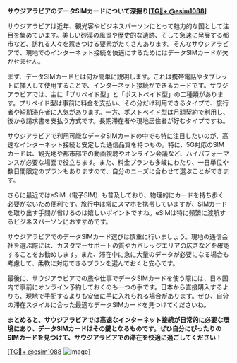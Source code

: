**サウジアラビアのデータSIMカードについて深掘り[[TG💪+ @esim1088](https://t.me/s/esim1088)]**

サウジアラビアは近年、観光客やビジネスパーソンにとって魅力的な国として注目を集めています。美しい砂漠の風景や歴史的な遺跡、そして急速に発展する都市など、訪れる人々を惹きつける要素がたくさんあります。そんなサウジアラビアで、現地でのインターネット接続を快適にするためにはデータSIMカードが欠かせません。

まず、データSIMカードとは何か簡単に説明します。これは携帯電話やタブレットに挿入して使用することで、インターネット接続ができるカードです。サウジアラビアでは、主に「プリペイド型」と「ポストペイド型」の二種類があります。プリペイド型は事前に料金を支払い、その分だけ利用できるタイプで、旅行者や短期滞在者に人気があります。一方、ポストペイド型は月額契約で利用し、後から請求書を支払う方式です。長期滞在者や現地居住者が好むタイプですね。

サウジアラビアで利用可能なデータSIMカードの中でも特に注目したいのが、高速なインターネット接続と安定した通信品質を持つもの。特に、5G対応のSIMカードは、観光地や都市部での動画視聴やオンライン会議など、ハイパフォーマンスが必要な場面で役立ちます。また、料金プランも多岐にわたり、一日単位や数日間限定のプランもありますので、自分のニーズに合わせて選ぶことができます。

さらに最近ではeSIM（電子SIM）も普及しており、物理的にカードを持ち歩く必要がないため便利です。旅行中は常にスマホを携帯していますが、SIMカードを取り出す手間が省けるのは嬉しいポイントですね。eSIMは特に頻繁に渡航するビジネスパーソンにおすすめです。

サウジアラビアでのデータSIMカード選びは慎重に行いましょう。現地の通信会社を選ぶ際には、カスタマーサポートの質やカバレッジエリアの広さなどを確認することをお勧めします。また、滞在中に急に大量のデータが必要になる場合も考慮して、柔軟に対応できるプランを選んでおくと安心です。

最後に、サウジアラビアでの旅や仕事でデータSIMカードを使う際には、日本国内で事前にオンライン予約しておくのも一つの手です。日本から直接購入するよりも、現地で手配するよりも安価に手に入れられる場合があります。ぜひ、自分の滞在スタイルに合った最適なデータSIMカードを見つけてくださいね。

**まとめると、サウジアラビアでは高速なインターネット接続が日常的に必要な環境にあり、データSIMカードはその鍵となるものです。ぜひ自分にぴったりのSIMカードを見つけて、サウジアラビアでの滞在を快適に過ごしてください！**

[[TG💪+ @esim1088](https://t.me/s/esim1088) ![Image](https://i.postimg.cc/Y0z9fWf4/image.png)]
